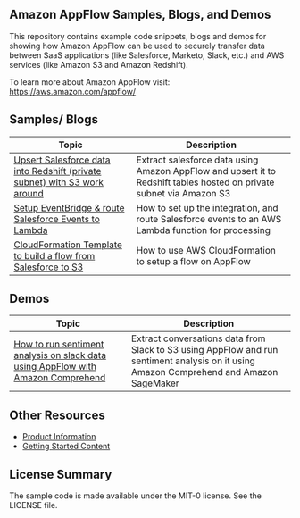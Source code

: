 ## Amazon AppFlow Samples, Blogs, and Demos

This repository contains example code snippets, blogs and demos for showing how Amazon AppFlow can be used to securely transfer data between SaaS applications (like Salesforce, Marketo, Slack, etc.) and AWS services (like Amazon S3 and Amazon Redshift).

To learn more about Amazon AppFlow visit: https://aws.amazon.com/appflow/

## Samples/ Blogs

| Topic                                                    | Description                                                |
| ----------------------------------------------------------- | ---------------------------------------------------------- |
| [Upsert Salesforce data into Redshift (private subnet) with S3 work around](sf-appflow-upsert-redshift-lambda/README.md) | Extract salesforce data using Amazon AppFlow and upsert it to Redshift tables hosted on private subnet via Amazon S3|
| [Setup EventBridge & route Salesforce Events to Lambda](https://aws.amazon.com/blogs/compute/building-salesforce-integrations-with-amazon-eventbridge/) | How to set up the integration, and route Salesforce events to an AWS Lambda function for processing|
| [CloudFormation Template to build a flow from Salesforce to S3](https://github.com/aws-samples/amazon-appflow/tree/master/CF-template) | How to use AWS CloudFormation to setup a flow on AppFlow|

## Demos

| Topic                                                    | Description                                                |
| ----------------------------------------------------------- | ---------------------------------------------------------- |
| [How to run sentiment analysis on slack data using AppFlow with Amazon Comprehend](slack-appflow-sentiment/README.md) | Extract conversations data from Slack to S3 using AppFlow and run sentiment analysis on it using Amazon Comprehend and Amazon SageMaker|


## Other Resources

- [Product Information](https://aws.amazon.com/appflow/)
- [Getting Started Content](https://aws.amazon.com/appflow/getting-started/)

## License Summary

The sample code is made available under the MIT-0 license. See the LICENSE file.
